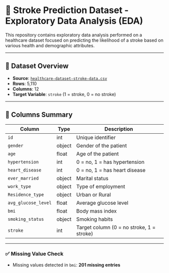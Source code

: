 # 🧠 Stroke Prediction Dataset - Exploratory Data Analysis (EDA)

This repository contains exploratory data analysis performed on a healthcare dataset focused on predicting the likelihood of a stroke based on various health and demographic attributes.

---

## 📁 Dataset Overview

- **Source**: [`healthcare-dataset-stroke-data.csv`](./healthcare-dataset-stroke-data.csv)
- **Rows**: 5,110  
- **Columns**: 12  
- **Target Variable**: `stroke` (1 = stroke, 0 = no stroke)

---

## 📌 Columns Summary

| Column             | Type     | Description                                  |
|--------------------|----------|----------------------------------------------|
| `id`               | int      | Unique identifier                            |
| `gender`           | object   | Gender of the patient                        |
| `age`              | float    | Age of the patient                           |
| `hypertension`     | int      | 0 = no, 1 = has hypertension                 |
| `heart_disease`    | int      | 0 = no, 1 = has heart disease                |
| `ever_married`     | object   | Marital status                               |
| `work_type`        | object   | Type of employment                           |
| `Residence_type`   | object   | Urban or Rural                               |
| `avg_glucose_level`| float    | Average glucose level                        |
| `bmi`              | float    | Body mass index                              |
| `smoking_status`   | object   | Smoking habits                               |
| `stroke`           | int      | Target column (0 = no stroke, 1 = stroke)    |

---



### ✅ Missing Value Check
- Missing values detected in `bmi`: **201 missing entries**

